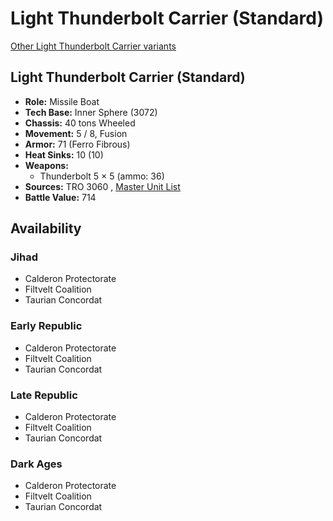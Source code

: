 # Light Thunderbolt Carrier (Standard) 

[Other Light Thunderbolt Carrier variants](../light_thunderbolt_carrier.md) 

## Light Thunderbolt Carrier (Standard) 

- **Role:** Missile Boat 
- **Tech Base:** Inner Sphere (3072) 
- **Chassis:** 40 tons Wheeled 
- **Movement:** 5 / 8, Fusion 
- **Armor:** 71 (Ferro Fibrous) 
- **Heat Sinks:** 10 (10) 
- **Weapons:** 
  - Thunderbolt 5 × 5 (ammo: 36) 
- **Sources:** TRO 3060 , [Master Unit List](http://masterunitlist.info/Unit/Details/1877/light-thunderbolt-carrier-standard) 
- **Battle Value:** 714 

## Availability 

### Jihad 

- Calderon Protectorate 
- Filtvelt Coalition 
- Taurian Concordat 

### Early Republic 

- Calderon Protectorate 
- Filtvelt Coalition 
- Taurian Concordat 

### Late Republic 

- Calderon Protectorate 
- Filtvelt Coalition 
- Taurian Concordat 

### Dark Ages 

- Calderon Protectorate 
- Filtvelt Coalition 
- Taurian Concordat 

